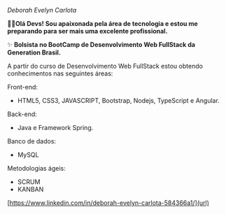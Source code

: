 *Deborah Evelyn Carlota*

👩‍💻**Olá Devs! Sou apaixonada pela área de tecnologia e estou me preparando para ser mais uma excelente profissional.** 

:sparkles: **Bolsista no BootCamp de Desenvolvimento Web FullStack da Generation Brasil.** 

A partir do curso de Desenvolvimento Web FullStack estou obtendo conhecimentos nas seguintes áreas:

Front-end:
- HTML5, CSS3, JAVASCRIPT, Bootstrap, Nodejs, TypeScript e Angular.

Back-end:
- Java e Framework Spring.

Banco de dados:
- MySQL

Metodologias ágeis:
- SCRUM
- KANBAN

[https://www.linkedin.com/in/deborah-evelyn-carlota-584366a1/](url)
